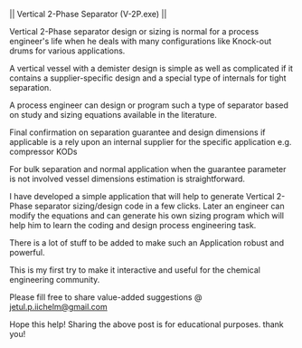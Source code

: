 || Vertical 2-Phase Separator (V-2P.exe) ||

Vertical 2-Phase separator design or sizing is normal for a process engineer's life when he deals with many configurations like Knock-out drums for various applications.

A vertical vessel with a demister design is simple as well as complicated if it contains a supplier-specific design and a special type of internals for tight separation.

A process engineer can design or program such a type of separator based on study and sizing equations available in the literature.

Final confirmation on separation guarantee and design dimensions if applicable is a rely upon an internal supplier for the specific application e.g. compressor KODs

For bulk separation and normal application when the guarantee parameter is not involved vessel dimensions estimation is straightforward.

I have developed a simple application that will help to generate Vertical 2-Phase separator sizing/design code in a few clicks. Later an engineer can modify the equations and can generate his own sizing program which will help him to learn the coding and design process engineering task.

There is a lot of stuff to be added to make such an Application robust and powerful.

This is my first try to make it interactive and useful for the chemical engineering community.

Please fill free to share value-added suggestions @ jetul.p.iichelm@gmail.com


Hope this help!
Sharing the above post is for educational purposes.
thank you!
